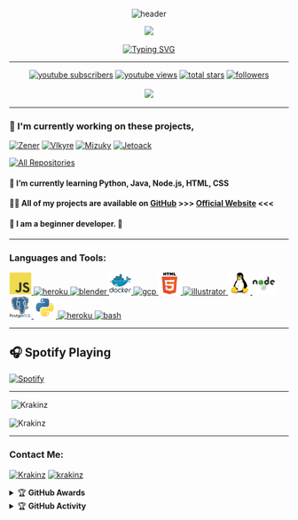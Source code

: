 
<div align="center">
    
![header](https://capsule-render.vercel.app/api?type=waving&color=random&text=Hi,%20I'm%20Benson%20Mugwe&desc=Welcome%20To%20My%20Profile&animation=twinkling&fontSize=40&fontAlign=50&fontAlignY=20&descSize=20&descAlign=50&height=180&descAlignY=45) 


<img src="https://github.com/krakinz/krakinz/blob/main/krakinz.gif" width="200">


[![Typing SVG](https://readme-typing-svg.herokuapp.com?color=F763A8C7&multiline=true&lines=KrakinzLab+Official(since+2019);Home+of+AI+and+Automation;The+cyberpunk+owners.+We+are+Region)](https://git.io/typing-svg) </div>
     
</div>

  ---  
<p align="center">
  <a href="https://youtube.com/channel/UCBsVizIDS4GCz90DQvkjNxA?sub_confirmation=1">
    <img alt="youtube subscribers" title="Subscribe to my YouTube channel" src="https://custom-icon-badges.herokuapp.com/youtube/channel/subscribers/UCBsVizIDS4GCz90DQvkjNxA?color=%23E05D44&label=SUBSCRIBE&logo=video&logoColor=white&style=for-the-badge&labelColor=CE4630"/></a> 
  <a href="https://youtube.com/channel/UCBsVizIDS4GCz90DQvkjNxA">
    <img alt="youtube views" title="YouTube views" src="https://custom-icon-badges.herokuapp.com/youtube/channel/views/UCBsVizIDS4GCz90DQvkjNxA?color=%23E1AD0E&logo=video&logoColor=white&style=for-the-badge&labelColor=C79600"/></a> 
  <a href="https://github.com/Krakinz?tab=repositories&sort=stargazers">
    <img alt="total stars" title="Total stars on GitHub" src="https://custom-icon-badges.herokuapp.com/badge/dynamic/json?logo=star&color=55960c&labelColor=488207&label=Stars&style=for-the-badge&query=%24.stars&url=https://api.github-star-counter.workers.dev/user/Krakinz"/></a>
  <a href="https://github.com/Krakinz?tab=followers">
    <img alt="followers" title="Follow me on Github" src="https://custom-icon-badges.herokuapp.com/github/followers/Krakinz?color=236ad3&labelColor=1155ba&style=for-the-badge&logo=person-add&label=Follow&logoColor=white"/></a>
    </br></br>
  <a href="https://github.com/Krakinz/Zener">
    <img src="https://komarev.com/ghpvc/?username=Krakinz&label=Profile%20views&color=brightgreen&label=Profile+Views&style=plastic">
  </a>
  
</p>


---
### 🔭 I'm currently working on these projects,

<p align="left">
  <a href="https://github.com/Krakinz/Zener"><img width="282" src="https://denvercoder1-github-readme-stats.vercel.app/api/pin/?username=Krakinz&repo=Zener&theme=highcontrast&bg_color=1F222E&title_color=CEFF00&icon_color=F8D866&hide_border=false&show_icons=true" alt="Zener"></a>
  <a href="https://github.com/Krakinz/Zener"><img width="282" src="https://denvercoder1-github-readme-stats.vercel.app/api/pin/?username=Krakinz&repo=vlkyre&theme=highcontrast&bg_color=1F222E&title_color=CEFF00&icon_color=F8D866&hide_border=false&show_icons=true" alt="Vlkyre"></a>
    <a href="https://github.com/Krakinz/Mizuky"><img width="282" src="https://denvercoder1-github-readme-stats.vercel.app/api/pin/?username=Krakinz&repo=Mizuky&theme=highcontrast&bg_color=1F222E&title_color=CEFF00&icon_color=F8D866&hide_border=false&show_icons=true" alt="Mizuky"></a>
<a href="https://github.com/kenyaofficial/Jetpack"><img width="282" src="https://denvercoder1-github-readme-stats.vercel.app/api/pin/?username=Kenyanofficial&repo=jetpack&theme=highcontrast&bg_color=1F222E&title_color=CEFF00&icon_color=F8D866&hide_border=false&show_icons=true" alt="Jetoack"></a>
</p>
<p align="left">
  <a href="https://github.com/Krakinz?tab=repositories&sort=stargazers"><img alt="All Repositories" title="All Repositories" src="https://custom-icon-badges.herokuapp.com/badge/-All%20Repos-2962FF?style=for-the-badge&logoColor=white&logo=repo"/></a>
</p>

#### 🌱 I’m currently learning **Python, Java, Node.js, HTML, CSS**

#### 👨‍💻 All of my projects are available on [GitHub](https://github.com/krakinz) >>> [Official Website](https://krakinzlab.com) <<<

#### 💫 **I am a beginner developer. 🌆**
---
<h3 align="left">Languages and Tools:</h3>
<p align="left"> <a href="https://developer.mozilla.org/en-US/docs/Web/JavaScript" target="_blank"> <img src="https://raw.githubusercontent.com/devicons/devicon/master/icons/javascript/javascript-original.svg" alt="javascript" width="40" height="40"/> </a><a href="https://heroku.com" target="_blank"> <img src="https://www.vectorlogo.zone/logos/heroku/heroku-icon.svg" alt="heroku" width="40" height="40"/> </a> <a href="https://www.blender.org/" target="_blank"> <img src="https://download.blender.org/branding/community/blender_community_badge_white.svg" alt="blender" width="40" height="40"/> </a> <a href="https://www.docker.com/" target="_blank"> <img src="https://raw.githubusercontent.com/devicons/devicon/master/icons/docker/docker-original-wordmark.svg" alt="docker" width="40" height="40"/> </a> <a href="https://cloud.google.com" target="_blank"> <img src="https://www.vectorlogo.zone/logos/google_cloud/google_cloud-icon.svg" alt="gcp" width="40" height="40"/> </a> <a href="https://www.w3.org/html/" target="_blank"> <img src="https://raw.githubusercontent.com/devicons/devicon/master/icons/html5/html5-original-wordmark.svg" alt="html5" width="40" height="40"/> </a> <a href="https://www.adobe.com/in/products/illustrator.html" target="_blank"> <img src="https://www.vectorlogo.zone/logos/adobe_illustrator/adobe_illustrator-icon.svg" alt="illustrator" width="40" height="40"/> </a> <a href="https://www.linux.org/" target="_blank"> <img src="https://raw.githubusercontent.com/devicons/devicon/master/icons/linux/linux-original.svg" alt="linux" width="40" height="40"/> </a> <a href="https://nodejs.org" target="_blank"> <img src="https://raw.githubusercontent.com/devicons/devicon/master/icons/nodejs/nodejs-original-wordmark.svg" alt="nodejs" width="40" height="40"/> </a> <a href="https://www.postgresql.org" target="_blank"> <img src="https://raw.githubusercontent.com/devicons/devicon/master/icons/postgresql/postgresql-original-wordmark.svg" alt="postgresql" width="40" height="40"/> </a> <a href="https://www.python.org" target="_blank"> <img src="https://raw.githubusercontent.com/devicons/devicon/master/icons/python/python-original.svg" alt="python" width="40" height="40"/> </a><a href="https://replit.com/~" target="_blank"> <img src="https://www.vectorlogo.zone/logos/replit/replit-ar21.svg" alt="heroku" /> </a> <a href="https://www.gnu.org/software/bash/" target="_blank"> <img src="https://www.vectorlogo.zone/logos/gnu_bash/gnu_bash-icon.svg" alt="bash" width="40" height="40"/> </a> </p>

---
## 🎧 Spotify Playing

[![Spotify](https://black-amda.vercel.app/api/spotify)](https://open.spotify.com/user/xvmpnf2fcijmkmguddoe5ub73)

---

<p>&nbsp;<img align="center" src="https://github-readme-stats.vercel.app/api?username=Krakinz&show_icons=true&theme=highcontrast" alt="Krakinz" /></p>

<p><img align="center" src="https://github-readme-streak-stats.herokuapp.com/?user=Krakinz&theme=highcontrast" alt="Krakinz" /></p>
</details>

---
<h3 align="left">Contact Me:</h3>
<p align="left">
<a href="https://www.instagram.com/Krakinzkon/" target="blank"><img align="center" src="https://cdn.jsdelivr.net/npm/simple-icons@3.0.1/icons/instagram.svg" alt="Krakinz" height="30" width="40" /></a>
<a href="https://www.reddit.com/user/krakinzkon" target="blank"><img align="center" src="https://cdn.jsdelivr.net/npm/simple-icons@3.0.1/icons/reddit.svg" alt="krakinz" height="30" width="40" /></a>
</p>

<details>
    <summary>&#127942 <b>GitHub Awards</b></summary><br/>

![Github Trophy](https://github-profile-trophy.vercel.app/?username=Krakinz)

</details>

<details>
    <summary>&#127942 <b>GitHub Activity</b></summary><br/>

![Metrics](https://metrics.lecoq.io/Krakinz?template=classic&followup=1&isocalendar=1&languages=1&isocalendar.duration=half-year&config.timezone=IndiaStandardTime%2FIstanbul)

[![News](https://github-readme-stats.vercel.app/api/pin/?username=Krakinz&theme=highcontrast&repo=Zener)](https://github.com/Krakinz/zener)

</details>


